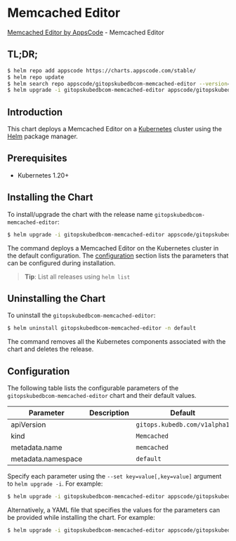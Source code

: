 # Memcached Editor

[Memcached Editor by AppsCode](https://appscode.com) - Memcached Editor

## TL;DR;

```bash
$ helm repo add appscode https://charts.appscode.com/stable/
$ helm repo update
$ helm search repo appscode/gitopskubedbcom-memcached-editor --version=v0.17.0
$ helm upgrade -i gitopskubedbcom-memcached-editor appscode/gitopskubedbcom-memcached-editor -n default --create-namespace --version=v0.17.0
```

## Introduction

This chart deploys a Memcached Editor on a [Kubernetes](http://kubernetes.io) cluster using the [Helm](https://helm.sh) package manager.

## Prerequisites

- Kubernetes 1.20+

## Installing the Chart

To install/upgrade the chart with the release name `gitopskubedbcom-memcached-editor`:

```bash
$ helm upgrade -i gitopskubedbcom-memcached-editor appscode/gitopskubedbcom-memcached-editor -n default --create-namespace --version=v0.17.0
```

The command deploys a Memcached Editor on the Kubernetes cluster in the default configuration. The [configuration](#configuration) section lists the parameters that can be configured during installation.

> **Tip**: List all releases using `helm list`

## Uninstalling the Chart

To uninstall the `gitopskubedbcom-memcached-editor`:

```bash
$ helm uninstall gitopskubedbcom-memcached-editor -n default
```

The command removes all the Kubernetes components associated with the chart and deletes the release.

## Configuration

The following table lists the configurable parameters of the `gitopskubedbcom-memcached-editor` chart and their default values.

|     Parameter      | Description |                 Default                 |
|--------------------|-------------|-----------------------------------------|
| apiVersion         |             | <code>gitops.kubedb.com/v1alpha1</code> |
| kind               |             | <code>Memcached</code>                  |
| metadata.name      |             | <code>memcached</code>                  |
| metadata.namespace |             | <code>default</code>                    |


Specify each parameter using the `--set key=value[,key=value]` argument to `helm upgrade -i`. For example:

```bash
$ helm upgrade -i gitopskubedbcom-memcached-editor appscode/gitopskubedbcom-memcached-editor -n default --create-namespace --version=v0.17.0 --set apiVersion=gitops.kubedb.com/v1alpha1
```

Alternatively, a YAML file that specifies the values for the parameters can be provided while
installing the chart. For example:

```bash
$ helm upgrade -i gitopskubedbcom-memcached-editor appscode/gitopskubedbcom-memcached-editor -n default --create-namespace --version=v0.17.0 --values values.yaml
```
